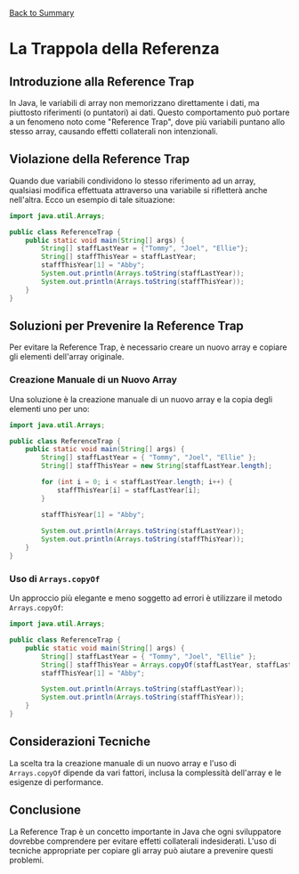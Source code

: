 [Back to Summary](../Summary.md)

# La Trappola della Referenza

## Introduzione alla Reference Trap
In Java, le variabili di array non memorizzano direttamente i dati, ma piuttosto riferimenti (o puntatori) ai dati. Questo comportamento può portare a un fenomeno noto come "Reference Trap", dove più variabili puntano allo stesso array, causando effetti collaterali non intenzionali.

## Violazione della Reference Trap
Quando due variabili condividono lo stesso riferimento ad un array, qualsiasi modifica effettuata attraverso una variabile si rifletterà anche nell'altra. Ecco un esempio di tale situazione:

```java
import java.util.Arrays;

public class ReferenceTrap {
    public static void main(String[] args) {
        String[] staffLastYear = {"Tommy", "Joel", "Ellie"};
        String[] staffThisYear = staffLastYear;
        staffThisYear[1] = "Abby";
        System.out.println(Arrays.toString(staffLastYear));
        System.out.println(Arrays.toString(staffThisYear));
    }
}
```

## Soluzioni per Prevenire la Reference Trap
Per evitare la Reference Trap, è necessario creare un nuovo array e copiare gli elementi dell'array originale.

### Creazione Manuale di un Nuovo Array
Una soluzione è la creazione manuale di un nuovo array e la copia degli elementi uno per uno:

```java
import java.util.Arrays;

public class ReferenceTrap {
    public static void main(String[] args) {
        String[] staffLastYear = { "Tommy", "Joel", "Ellie" };
        String[] staffThisYear = new String[staffLastYear.length];

        for (int i = 0; i < staffLastYear.length; i++) {
            staffThisYear[i] = staffLastYear[i];
        }

        staffThisYear[1] = "Abby";
        
        System.out.println(Arrays.toString(staffLastYear));
        System.out.println(Arrays.toString(staffThisYear));
    }
}
```

### Uso di `Arrays.copyOf`
Un approccio più elegante e meno soggetto ad errori è utilizzare il metodo `Arrays.copyOf`:

```java
import java.util.Arrays;

public class ReferenceTrap {
    public static void main(String[] args) {
        String[] staffLastYear = { "Tommy", "Joel", "Ellie" };
        String[] staffThisYear = Arrays.copyOf(staffLastYear, staffLastYear.length);
        staffThisYear[1] = "Abby";

        System.out.println(Arrays.toString(staffLastYear));
        System.out.println(Arrays.toString(staffThisYear));
    }
}
```

## Considerazioni Tecniche
La scelta tra la creazione manuale di un nuovo array e l'uso di `Arrays.copyOf` dipende da vari fattori, inclusa la complessità dell'array e le esigenze di performance.

## Conclusione
La Reference Trap è un concetto importante in Java che ogni sviluppatore dovrebbe comprendere per evitare effetti collaterali indesiderati. L'uso di tecniche appropriate per copiare gli array può aiutare a prevenire questi problemi.